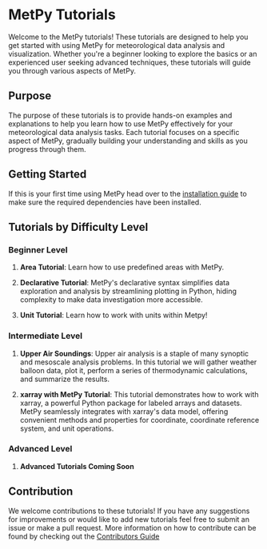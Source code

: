 # MetPy Tutorials

Welcome to the MetPy tutorials! These tutorials are designed to help you get started with using MetPy for meteorological data analysis and visualization. Whether you're a beginner looking to explore the basics or an experienced user seeking advanced techniques, these tutorials will guide you through various aspects of MetPy.

## Purpose

The purpose of these tutorials is to provide hands-on examples and explanations to help you learn how to use MetPy effectively for your meteorological data analysis tasks. Each tutorial focuses on a specific aspect of MetPy, gradually building your understanding and skills as you progress through them.

## Getting Started

If this is your first time using MetPy head over to the [installation guide](https://unidata.github.io/MetPy/latest/userguide/installguide.html) to make sure the required dependencies have been installed.

## Tutorials by Difficulty Level

### Beginner Level

1. **Area Tutorial**: Learn how to use predefined areas with MetPy.

2. **Declarative Tutorial**: MetPy's declarative syntax simplifies data exploration and analysis by streamlining plotting in Python, hiding complexity to make data investigation more accessible.
 
3.  **Unit Tutorial**: Learn how to work with units within Metpy!

### Intermediate Level

1. **Upper Air Soundings**: Upper air analysis is a staple of many synoptic and mesoscale analysis problems. In this tutorial we will gather weather balloon data, plot it, perform a series of thermodynamic calculations, and summarize the results.

2. **xarray with MetPy Tutorial**: This tutorial demonstrates how to work with xarray, a powerful Python package for labeled arrays and datasets. MetPy seamlessly integrates with xarray's data model, offering convenient methods and properties for coordinate, coordinate reference system, and unit operations. 
### Advanced Level

1. **Advanced Tutorials Coming Soon**

## Contribution

We welcome contributions to these tutorials! If you have any suggestions for improvements or would like to add new tutorials feel free to submit an issue or make a pull request. More information on how to contribute can be found by checking out the [Contributors Guide](https://github.com/Unidata/MetPy/blob/main/CONTRIBUTING.md)
